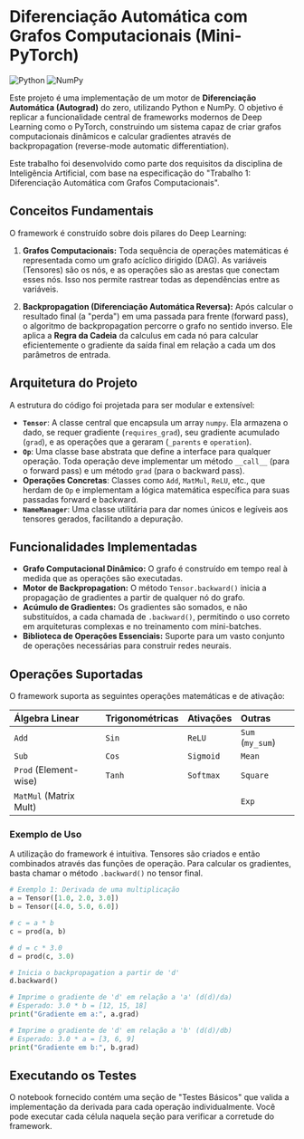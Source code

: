 # Diferenciação Automática com Grafos Computacionais (Mini-PyTorch)

![Python](https://img.shields.io/badge/python-3.x-blue.svg)
![NumPy](https://img.shields.io/badge/numpy-%23013243.svg?style=for-the-badge&logo=numpy&logoColor=white)

Este projeto é uma implementação de um motor de **Diferenciação Automática (Autograd)** do zero, utilizando Python e NumPy. O objetivo é replicar a funcionalidade central de frameworks modernos de Deep Learning como o PyTorch, construindo um sistema capaz de criar grafos computacionais dinâmicos e calcular gradientes através de backpropagation (reverse-mode automatic differentiation).

Este trabalho foi desenvolvido como parte dos requisitos da disciplina de Inteligência Artificial, com base na especificação do "Trabalho 1: Diferenciação Automática com Grafos Computacionais".

## Conceitos Fundamentais

O framework é construído sobre dois pilares do Deep Learning:

1.  **Grafos Computacionais:** Toda sequência de operações matemáticas é representada como um grafo acíclico dirigido (DAG). As variáveis (Tensores) são os nós, e as operações são as arestas que conectam esses nós. Isso nos permite rastrear todas as dependências entre as variáveis.

2.  **Backpropagation (Diferenciação Automática Reversa):** Após calcular o resultado final (a "perda") em uma passada para frente (forward pass), o algoritmo de backpropagation percorre o grafo no sentido inverso. Ele aplica a **Regra da Cadeia** da calculus em cada nó para calcular eficientemente o gradiente da saída final em relação a cada um dos parâmetros de entrada.

## Arquitetura do Projeto

A estrutura do código foi projetada para ser modular e extensível:

-   **`Tensor`**: A classe central que encapsula um array `numpy`. Ela armazena o dado, se requer gradiente (`requires_grad`), seu gradiente acumulado (`grad`), e as operações que a geraram (`_parents` e `operation`).
-   **`Op`**: Uma classe base abstrata que define a interface para qualquer operação. Toda operação deve implementar um método `__call__` (para o forward pass) e um método `grad` (para o backward pass).
-   **Operações Concretas**: Classes como `Add`, `MatMul`, `ReLU`, etc., que herdam de `Op` e implementam a lógica matemática específica para suas passadas forward e backward.
-   **`NameManager`**: Uma classe utilitária para dar nomes únicos e legíveis aos tensores gerados, facilitando a depuração.

## Funcionalidades Implementadas

-   **Grafo Computacional Dinâmico:** O grafo é construído em tempo real à medida que as operações são executadas.
-   **Motor de Backpropagation:** O método `Tensor.backward()` inicia a propagação de gradientes a partir de qualquer nó do grafo.
-   **Acúmulo de Gradientes:** Os gradientes são somados, e não substituídos, a cada chamada de `.backward()`, permitindo o uso correto em arquiteturas complexas e no treinamento com mini-batches.
-   **Biblioteca de Operações Essenciais:** Suporte para um vasto conjunto de operações necessárias para construir redes neurais.

## Operações Suportadas

O framework suporta as seguintes operações matemáticas e de ativação:

| Álgebra Linear | Trigonométricas | Ativações | Outras |
| :--- | :--- | :--- | :--- |
| `Add` | `Sin` | `ReLU` | `Sum` (`my_sum`) |
| `Sub` | `Cos` | `Sigmoid` | `Mean` |
| `Prod` (Element-wise) | `Tanh` | `Softmax` | `Square` |
| `MatMul` (Matrix Mult) | | | `Exp` |


### Exemplo de Uso

A utilização do framework é intuitiva. Tensores são criados e então combinados através das funções de operação. Para calcular os gradientes, basta chamar o método `.backward()` no tensor final.

```python
# Exemplo 1: Derivada de uma multiplicação
a = Tensor([1.0, 2.0, 3.0])
b = Tensor([4.0, 5.0, 6.0])

# c = a * b
c = prod(a, b) 

# d = c * 3.0
d = prod(c, 3.0) 

# Inicia o backpropagation a partir de 'd'
d.backward()

# Imprime o gradiente de 'd' em relação a 'a' (d(d)/da)
# Esperado: 3.0 * b = [12, 15, 18]
print("Gradiente em a:", a.grad) 

# Imprime o gradiente de 'd' em relação a 'b' (d(d)/db)
# Esperado: 3.0 * a = [3, 6, 9]
print("Gradiente em b:", b.grad)
```

## Executando os Testes

O notebook fornecido contém uma seção de "Testes Básicos" que valida a implementação da derivada para cada operação individualmente. Você pode executar cada célula naquela seção para verificar a corretude do framework.
